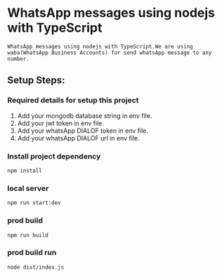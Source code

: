 # WhatsApp messages using nodejs with TypeScript
    WhatsApp messages using nodejs with TypeScript.We are using waba(WhatsApp Business Accounts) for send whatsApp message to any number.

## Setup Steps:
### Required details for setup this project
   1. Add your mongodb database string in env file.
   2. Add your jwt token in env file.
   3. Add your whatsApp DIALOF token in env file.
   4. Add your whatsApp DIALOF url in env file. 
### Install project dependency
`npm install`
### local server
`npm run start:dev`
### prod build
`npm run build`
### prod build run
`node dist/index.js`